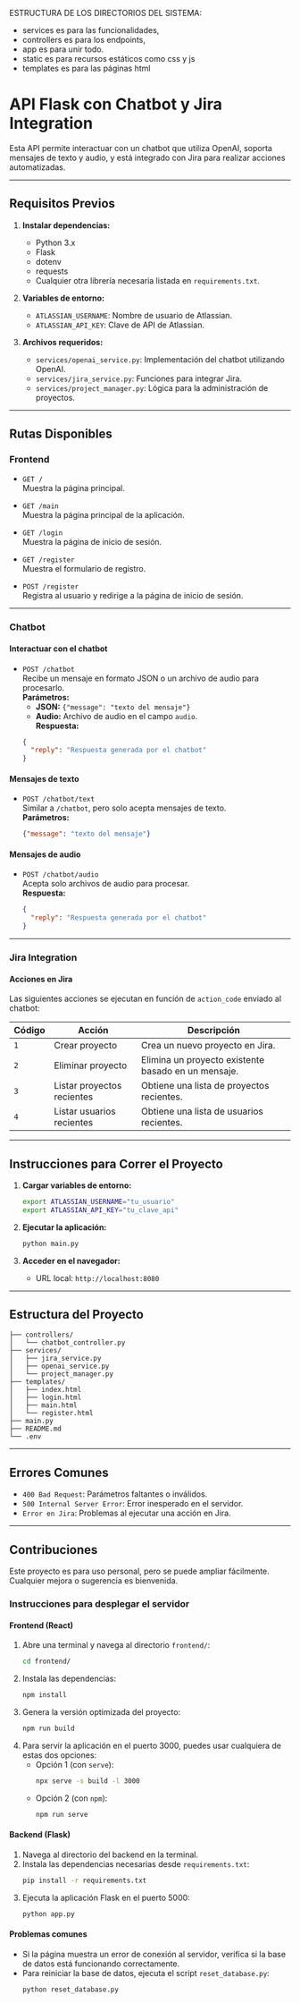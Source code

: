 ESTRUCTURA DE LOS DIRECTORIOS DEL SISTEMA:

- services es para las funcionalidades, 
- controllers es para los endpoints, 
- app es para unir todo.
- static es para recursos estáticos como css y js
- templates es para las páginas html


# API Flask con Chatbot y Jira Integration

Esta API permite interactuar con un chatbot que utiliza OpenAI, soporta mensajes de texto y audio, y está integrado con Jira para realizar acciones automatizadas.

---

## **Requisitos Previos**

1. **Instalar dependencias:**
   - Python 3.x
   - Flask
   - dotenv
   - requests
   - Cualquier otra librería necesaria listada en `requirements.txt`.

2. **Variables de entorno:**
   - `ATLASSIAN_USERNAME`: Nombre de usuario de Atlassian.
   - `ATLASSIAN_API_KEY`: Clave de API de Atlassian.

3. **Archivos requeridos:**
   - `services/openai_service.py`: Implementación del chatbot utilizando OpenAI.
   - `services/jira_service.py`: Funciones para integrar Jira.
   - `services/project_manager.py`: Lógica para la administración de proyectos.

---

## **Rutas Disponibles**

### **Frontend**
- `GET /`  
  Muestra la página principal.

- `GET /main`  
  Muestra la página principal de la aplicación.

- `GET /login`  
  Muestra la página de inicio de sesión.

- `GET /register`  
  Muestra el formulario de registro.

- `POST /register`  
  Registra al usuario y redirige a la página de inicio de sesión.

---

### **Chatbot**

#### **Interactuar con el chatbot**
- `POST /chatbot`  
  Recibe un mensaje en formato JSON o un archivo de audio para procesarlo.  
  **Parámetros:**
  - **JSON:** `{"message": "texto del mensaje"}`
  - **Audio:** Archivo de audio en el campo `audio`.  
  **Respuesta:**  
  ```json
  {
    "reply": "Respuesta generada por el chatbot"
  }
  ```

#### **Mensajes de texto**
- `POST /chatbot/text`  
  Similar a `/chatbot`, pero solo acepta mensajes de texto.  
  **Parámetros:**  
  ```json
  {"message": "texto del mensaje"}
  ```

#### **Mensajes de audio**
- `POST /chatbot/audio`  
  Acepta solo archivos de audio para procesar.  
  **Respuesta:**  
  ```json
  {
    "reply": "Respuesta generada por el chatbot"
  }
  ```

---

### **Jira Integration**

#### **Acciones en Jira**
Las siguientes acciones se ejecutan en función de `action_code` enviado al chatbot:

| Código | Acción                     | Descripción                                         |
|--------|----------------------------|-----------------------------------------------------|
| `1`    | Crear proyecto             | Crea un nuevo proyecto en Jira.                     |
| `2`    | Eliminar proyecto          | Elimina un proyecto existente basado en un mensaje. |
| `3`    | Listar proyectos recientes | Obtiene una lista de proyectos recientes.           |
| `4`    | Listar usuarios recientes  | Obtiene una lista de usuarios recientes.            |

---

## **Instrucciones para Correr el Proyecto**

1. **Cargar variables de entorno:**
   ```bash
   export ATLASSIAN_USERNAME="tu_usuario"
   export ATLASSIAN_API_KEY="tu_clave_api"
   ```

2. **Ejecutar la aplicación:**
   ```bash
   python main.py
   ```

3. **Acceder en el navegador:**
   - URL local: `http://localhost:8080`

---

## **Estructura del Proyecto**

```
├── controllers/
│   └── chatbot_controller.py
├── services/
│   ├── jira_service.py
│   ├── openai_service.py
│   └── project_manager.py
├── templates/
│   ├── index.html
│   ├── login.html
│   ├── main.html
│   └── register.html
├── main.py
├── README.md
└── .env
```

---

## **Errores Comunes**

- `400 Bad Request`: Parámetros faltantes o inválidos.
- `500 Internal Server Error`: Error inesperado en el servidor.
- `Error en Jira`: Problemas al ejecutar una acción en Jira.

---

## **Contribuciones**

Este proyecto es para uso personal, pero se puede ampliar fácilmente. Cualquier mejora o sugerencia es bienvenida.

### Instrucciones para desplegar el servidor

#### **Frontend (React)**
1. Abre una terminal y navega al directorio `frontend/`:
   ```bash
   cd frontend/
   ```
2. Instala las dependencias:
   ```bash
   npm install
   ```
3. Genera la versión optimizada del proyecto:
   ```bash
   npm run build
   ```
4. Para servir la aplicación en el puerto 3000, puedes usar cualquiera de estas dos opciones:
   - Opción 1 (con `serve`):
     ```bash
     npx serve -s build -l 3000
     ```
   - Opción 2 (con `npm`):
     ```bash
     npm run serve
     ```

#### **Backend (Flask)**
1. Navega al directorio del backend en la terminal.
2. Instala las dependencias necesarias desde `requirements.txt`:
   ```bash
   pip install -r requirements.txt
   ```
3. Ejecuta la aplicación Flask en el puerto 5000:
   ```bash
   python app.py
   ```

#### **Problemas comunes**
- Si la página muestra un error de conexión al servidor, verifica si la base de datos está funcionando correctamente.
- Para reiniciar la base de datos, ejecuta el script `reset_database.py`:
   ```bash
   python reset_database.py
   ```
